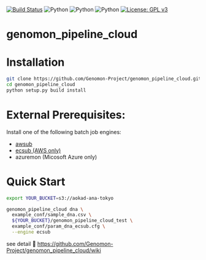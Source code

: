 [![Build Status](https://travis-ci.org/Genomon-Project/genomon_pipeline_cloud.svg?branch=master)](https://travis-ci.org/Genomon-Project/genomon_pipeline_cloud)
![Python](https://img.shields.io/badge/python-2.7-blue.svg)
![Python](https://img.shields.io/badge/python-3.6-blue.svg)
![Python](https://img.shields.io/badge/python-3.7-blue.svg)
[![License: GPL v3](https://img.shields.io/badge/License-GPL%20v3-blue.svg)](https://www.gnu.org/licenses/gpl-3.0)

# genomon_pipeline_cloud

# Installation

```sh
git clone https://github.com/Genomon-Project/genomon_pipeline_cloud.git
cd genomon_pipeline_cloud
python setup.py build install
```

# External Prerequisites:

Install one of the following batch job engines:

 - [awsub](https://github.com/otiai10/awsub/r)
 - [ecsub (AWS only)](https://github.com/aokad/ecsub)
 - azuremon (Micosoft Azure only)


# Quick Start

```sh
export YOUR_BUCKET=s3://aokad-ana-tokyo

genomon_pipeline_cloud dna \
  example_conf/sample_dna.csv \
  ${YOUR_BUCKET}/genomon_pipeline_cloud_test \
  example_conf/param_dna_ecsub.cfg \
  --engine ecsub
```

see detail :notebook: https://github.com/Genomon-Project/genomon_pipeline_cloud/wiki

